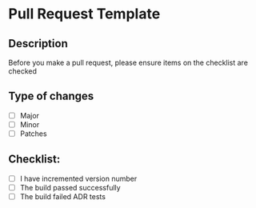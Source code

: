 # Pull Request Template

## Description

Before you make a pull request, please ensure items on the checklist are checked

## Type of changes

- [ ] Major
- [ ] Minor
- [ ] Patches

## Checklist:

- [ ] I have incremented version number
- [ ] The build passed successfully
- [ ] The build failed ADR tests
